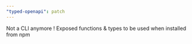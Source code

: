 ```yaml
---
"typed-openapi": patch
---
```


Not a CLI anymore ! Exposed functions & types to be used when installed from npm
